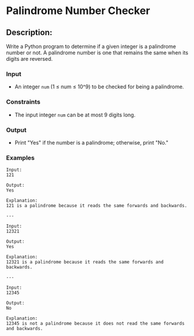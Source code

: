 # Palindrome Number Checker

## Description:
Write a Python program to determine if a given integer is a palindrome number or not. A palindrome number is one that remains the same when its digits are reversed.

### Input 
- An integer `num` (1 ≤ num ≤ 10^9) to be checked for being a palindrome.

### Constraints
- The input integer `num` can be at most 9 digits long.

### Output
- Print "Yes" if the number is a palindrome; otherwise, print "No."

### Examples
```
Input:
121

Output:
Yes

Explanation:
121 is a palindrome because it reads the same forwards and backwards.

---

Input:
12321

Output:
Yes

Explanation:
12321 is a palindrome because it reads the same forwards and backwards.

---

Input:
12345

Output:
No

Explanation:
12345 is not a palindrome because it does not read the same forwards and backwards.
```
